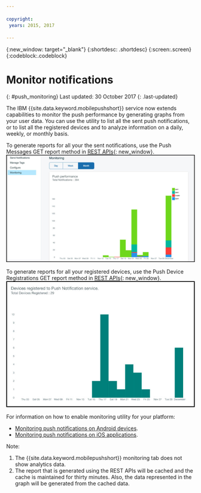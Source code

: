 ```yaml
---

copyright:
 years: 2015, 2017

---
```


{:new_window: target="_blank"}
{:shortdesc: .shortdesc}
{:screen:.screen}
{:codeblock:.codeblock}

# Monitor notifications 
{: #push_monitoring}
Last updated: 30 October 2017
{: .last-updated}


The IBM {{site.data.keyword.mobilepushshort}} service now extends capabilities to monitor the push performance by generating graphs from your user data. You can use the utility to list all the sent push notifications, or to list all the registered devices and to analyze information on a daily, weekly, or monthly basis.

To generate reports for all your the sent notifications, use the Push Messages GET report method in [REST APIs](https://console.bluemix.net/apidocs/800-push-notifications){: new_window}. 
	![Sent notifications report](images/monitoring_messages.jpg)


To generate reports for all your registered devices, use the Push Device Registrations GET report method in [REST APIs](https://console.bluemix.net/apidocs/800-push-notifications){: new_window}.
	![Registered devices report](images/monitoring_devices.jpg)


For information on how to enable monitoring utility for your platform:

 - [Monitoring push notifications on Android devices](https://github.com/ibm-bluemix-mobile-services/bms-clientsdk-android-push/tree/Doc#monitoring).
 - [Monitoring push notifications on iOS applications](https://github.com/ibm-bluemix-mobile-services/bms-clientsdk-swift-push/tree/Doc#enable-monitoring).

Note:

1. The {{site.data.keyword.mobilepushshort}} monitoring tab does not show analytics data.
2. The report that is generated using the REST APIs will be cached and the cache is maintained for thirty minutes.
Also, the data represented in the graph will be generated from the cached data.
 



 
